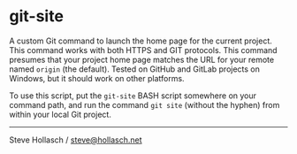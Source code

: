git-site
====================================================================================================

A custom Git command to launch the home page for the current project. This command works with both
HTTPS and GIT protocols. This command presumes that your
project home page matches the URL for your remote named `origin` (the default).
Tested on GitHub and GitLab projects on Windows, but it should work on other platforms.

To use this script, put the `git-site` BASH script somewhere on your command path, and run the
command `git site` (without the hyphen) from within your local Git project.

----------------------------------------------------------------------------------------------------

Steve Hollasch / steve@hollasch.net
